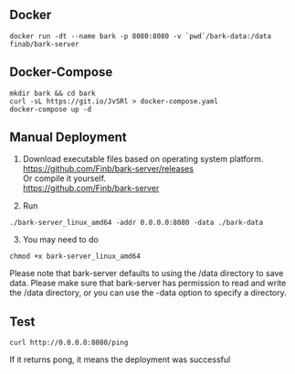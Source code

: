 
## Docker 
```
docker run -dt --name bark -p 8080:8080 -v `pwd`/bark-data:/data finab/bark-server
```

## Docker-Compose 
```
mkdir bark && cd bark
curl -sL https://git.io/JvSRl > docker-compose.yaml
docker-compose up -d
```
## Manual Deployment

1. Download executable files based on operating system platform. <br> <a href='https://github.com/Finb/bark-server/releases'>https://github.com/Finb/bark-server/releases</a><br>
Or compile it yourself. <br>
<a href="https://github.com/Finb/bark-server">https://github.com/Finb/bark-server</a>

2. Run
```
./bark-server_linux_amd64 -addr 0.0.0.0:8080 -data ./bark-data
```
3. You may need to do
```
chmod +x bark-server_linux_amd64
```
Please note that bark-server defaults to using the /data directory to save data. Please make sure that bark-server has permission to read and write the /data directory, or you can use the -data option to specify a directory.

## Test
```
curl http://0.0.0.0:8080/ping
```
If it returns pong, it means the deployment was successful

